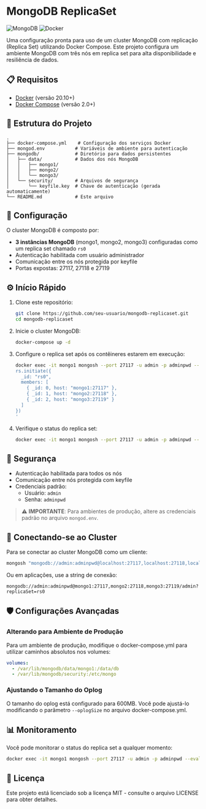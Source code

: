 # MongoDB ReplicaSet

![MongoDB](https://img.shields.io/badge/MongoDB-7.0-green)
![Docker](https://img.shields.io/badge/Docker-Compatible-blue)

Uma configuração pronta para uso de um cluster MongoDB com replicação (Replica Set) utilizando Docker Compose. Este projeto configura um ambiente MongoDB com três nós em replica set para alta disponibilidade e resiliência de dados.

## 📋 Requisitos

- [Docker](https://www.docker.com/get-started) (versão 20.10+)
- [Docker Compose](https://docs.docker.com/compose/install/) (versão 2.0+)

## 🚀 Estrutura do Projeto

```
.
├── docker-compose.yml    # Configuração dos serviços Docker
├── mongod.env           # Variáveis de ambiente para autenticação
├── mongodb/             # Diretório para dados persistentes
│   ├── data/            # Dados dos nós MongoDB
│   │   ├── mongo1/
│   │   ├── mongo2/
│   │   └── mongo3/
│   └── security/        # Arquivos de segurança
│       └── keyfile.key  # Chave de autenticação (gerada automaticamente)
└── README.md            # Este arquivo
```

## 🔧 Configuração

O cluster MongoDB é composto por:

- **3 instâncias MongoDB** (mongo1, mongo2, mongo3) configuradas como um replica set chamado `rs0`
- Autenticação habilitada com usuário administrador
- Comunicação entre os nós protegida por keyfile
- Portas expostas: 27117, 27118 e 27119

## ⚙️ Início Rápido

1. Clone este repositório:

   ```bash
   git clone https://github.com/seu-usuario/mongodb-replicaset.git
   cd mongodb-replicaset
   ```

2. Inicie o cluster MongoDB:

   ```bash
   docker-compose up -d
   ```

3. Configure o replica set após os contêineres estarem em execução:

   ```bash
   docker exec -it mongo1 mongosh --port 27117 -u admin -p adminpwd --eval '
   rs.initiate({
     _id: "rs0",
     members: [
       { _id: 0, host: "mongo1:27117" },
       { _id: 1, host: "mongo2:27118" },
       { _id: 2, host: "mongo3:27119" }
     ]
   })
   '
   ```

4. Verifique o status do replica set:
   ```bash
   docker exec -it mongo1 mongosh --port 27117 -u admin -p adminpwd --eval 'rs.status()'
   ```

## 🔐 Segurança

- Autenticação habilitada para todos os nós
- Comunicação entre nós protegida com keyfile
- Credenciais padrão:
  - Usuário: `admin`
  - Senha: `adminpwd`

> ⚠️ **IMPORTANTE**: Para ambientes de produção, altere as credenciais padrão no arquivo `mongod.env`.

## 📝 Conectando-se ao Cluster

Para se conectar ao cluster MongoDB como um cliente:

```bash
mongosh "mongodb://admin:adminpwd@localhost:27117,localhost:27118,localhost:27119/admin?replicaSet=rs0"
```

Ou em aplicações, use a string de conexão:

```
mongodb://admin:adminpwd@mongo1:27117,mongo2:27118,mongo3:27119/admin?replicaSet=rs0
```

## 🛡️ Configurações Avançadas

### Alterando para Ambiente de Produção

Para um ambiente de produção, modifique o docker-compose.yml para utilizar caminhos absolutos nos volumes:

```yaml
volumes:
  - /var/lib/mongodb/data/mongo1:/data/db
  - /var/lib/mongodb/security:/etc/mongo
```

### Ajustando o Tamanho do Oplog

O tamanho do oplog está configurado para 600MB. Você pode ajustá-lo modificando o parâmetro `--oplogSize` no arquivo docker-compose.yml.

## 📊 Monitoramento

Você pode monitorar o status do replica set a qualquer momento:

```bash
docker exec -it mongo1 mongosh --port 27117 -u admin -p adminpwd --eval 'rs.status()'
```

## 📄 Licença

Este projeto está licenciado sob a licença MIT - consulte o arquivo LICENSE para obter detalhes.
